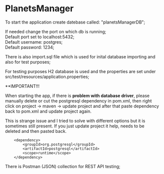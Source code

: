 # PlanetsManager

To start the application create datebase called: "planetsManagerDB";

If needed change the port on which db is running;   
Default port set to localhost:5432;  
Default username: postgres;  
Default password: 1234;  

There is also import.sql file which is used for inital database importing and also for test purposes;  

For testing purposes H2 database is used and the properties are set under src/test/resources/application.properties;

**IMPORTANT!!!

When starting the app, if there is **problem with database driver**, please manually delete or cut the postgresql dependency in pom.xml,
then right click on project -> maven -> update project and after that paste dependency back to pom.xml and update project again.

This is strange issue and I tried to solve with different options but it is sometimes still present.
If you just update project it help, needs to be deleted and then pasted back.

		<dependency>
			<groupId>org.postgresql</groupId>
			<artifactId>postgresql</artifactId>
			<scope>runtime</scope>
		</dependency>

There is Postman (JSON) collection for REST API testing;
